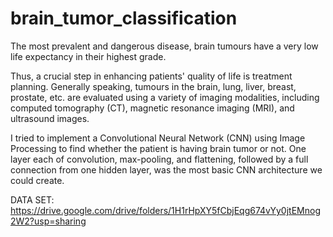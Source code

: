 # brain_tumor_classification

The most prevalent and dangerous disease, brain tumours have a very low life expectancy in their highest grade. 

Thus, a crucial step in enhancing patients' quality of life is treatment planning. Generally speaking, tumours in the brain, lung, liver, breast, prostate, etc. are evaluated using a variety of imaging modalities, including computed tomography (CT), magnetic resonance imaging (MRI), and ultrasound images.

I tried to implement a Convolutional Neural Network (CNN) using Image Processing to find whether the patient is having brain tumor or not. One layer each of convolution, max-pooling, and flattening, followed by a full connection from one hidden layer, was the most basic CNN architecture we could create.

DATA SET:
https://drive.google.com/drive/folders/1H1rHpXY5fCbjEqg674vYy0jtEMnog2W2?usp=sharing
